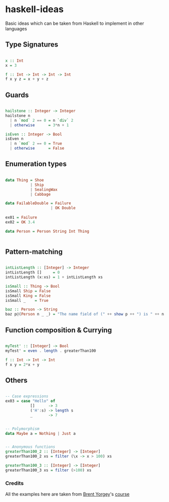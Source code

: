 # haskell-ideas
Basic ideas which can be taken from Haskell to implement in other languages


## Type Signatures

```haskell

x :: Int
x = 3

f :: Int -> Int -> Int -> Int
f x y z = x + y + z

```


## Guards

```haskell

hailstone :: Integer -> Integer
hailstone n
  | n `mod` 2 == 0 = n `div` 2
  | otherwise      = 3*n + 1

isEven :: Integer -> Bool
isEven n 
  | n `mod` 2 == 0 = True
  | otherwise      = False

```


## Enumeration types

```haskell

data Thing = Shoe 
           | Ship 
           | SealingWax 
           | Cabbage 

data FailableDouble = Failure
                    | OK Double
                    
ex01 = Failure
ex02 = OK 3.4

data Person = Person String Int Thing
        

```


## Pattern-matching

```haskell

intListLength :: [Integer] -> Integer
intListLength []     = 0
intListLength (x:xs) = 1 + intListLength xs

isSmall :: Thing -> Bool
isSmall Ship = False
isSmall King = False
isSmall _    = True

baz :: Person -> String
baz p@(Person n _ _) = "The name field of (" ++ show p ++ ") is " ++ n

```


## Function composition & Currying

```haskell

myTest' :: [Integer] -> Bool
myTest' = even . length . greaterThan100

f :: Int -> Int -> Int
f x y = 2*x + y

```




## Others

```haskell

-- Case expressions
ex03 = case "Hello" of
           []      -> 3
           ('H':s) -> length s
           _       -> 7


-- Polymorphism
data Maybe a = Nothing | Just a


-- Anonymous functions
greaterThan100_2 :: [Integer] -> [Integer]
greaterThan100_2 xs = filter (\x -> x > 100) xs

greaterThan100_3 :: [Integer] -> [Integer]
greaterThan100_3 xs = filter (>100) xs


```

### Credits

All the examples here are taken from [Brent Yorgey](https://byorgey.wordpress.com/)'s [course](http://www.seas.upenn.edu/~cis194/spring13/lectures.html)
